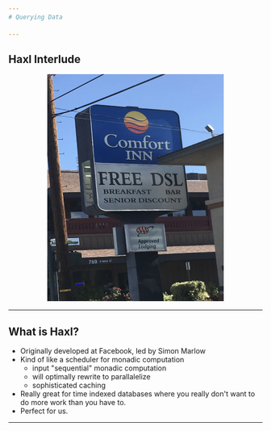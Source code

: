 ```yaml
---
# Querying Data

---
```


## Haxl Interlude

<center>
<img src="images/free-dsl.png" height="450" width="350">
</center>

---

## What is Haxl?

- Originally developed at Facebook, led by Simon Marlow
- Kind of like a scheduler for monadic computation
  - input "sequential" monadic computation
  - will optimally rewrite to parallalelize
  - sophisticated caching
- Really great for time indexed databases where you really don't want to do more work than you have to.
- Perfect for us. 

---